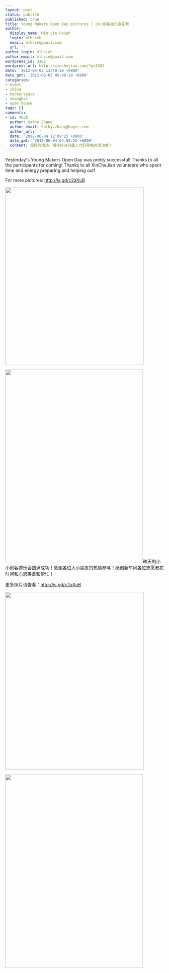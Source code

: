 ```yaml
---
layout: post
status: publish
published: true
title: Young Makers Open Day pictures | 小小创客游乐会花絮
author:
  display_name: Min Lin Hsieh
  login: mlhsieh
  email: mlhsie@gmail.com
  url: ''
author_login: mlhsieh
author_email: mlhsie@gmail.com
wordpress_id: 3262
wordpress_url: http://xinchejian.com/?p=3262
date: '2012-06-03 13:49:18 +0800'
date_gmt: '2012-06-03 05:49:18 +0800'
categories:
- event
- china
- hackerspace
- shanghai
- open house
tags: []
comments:
- id: 4038
  author: Kathy Zhang
  author_email: kathy.zhang@bayer.com
  author_url: ''
  date: '2012-06-04 12:09:25 +0800'
  date_gmt: '2012-06-04 04:09:25 +0800'
  content: 很好的活动，期待针对兴趣入门引导类的活动哦！
---
```

<p><!--:en-->Yesterday's Young Makers Open Day was pretty successful! Thanks to all the participants for coming! Thanks to all XinCheJian volunteers who spent time and energy preparing and helping out!</p>
<p>For more pictures:&nbsp;<a href="http://is.gd/c2aXuB" target="_blank">http://is.gd/c2aXuB</a></p>
<p><a href="http://xinchejian.com/wp-content/uploads/2012/06/mix1.jpg"><img class="alignnone size-full wp-image-3263" title="mix1" src="http://xinchejian.com/wp-content/uploads/2012/06/mix1.jpg" alt="" width="440" height="566" /></a></p>
<p><a href="http://xinchejian.com/wp-content/uploads/2012/06/mix2.jpg"><img class="alignnone size-full wp-image-3264" title="mix2" src="http://xinchejian.com/wp-content/uploads/2012/06/mix2.jpg" alt="" width="438" height="616" /></a><!--:--><!--:zh-->昨天的小小创客游乐会圆满成功！感谢各位大小朋友的热情参与！感谢新车间各位志愿者花时间和心思筹备和帮忙！</p>
<p>更多照片请查看：<a href="http://is.gd/c2aXuB" target="_blank">http://is.gd/c2aXuB</a></p>
<p><a href="http://xinchejian.com/wp-content/uploads/2012/06/mix1.jpg"> <img title="mix1" src="http://xinchejian.com/wp-content/uploads/2012/06/mix1.jpg" alt="" width="440" height="566" /></a></p>
<p><a href="http://xinchejian.com/wp-content/uploads/2012/06/mix2.jpg"><img title="mix2" src="http://xinchejian.com/wp-content/uploads/2012/06/mix2.jpg" alt="" width="438" height="616" /></a><!--:--></p>
